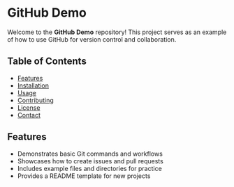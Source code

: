 # GitHub Demo

Welcome to the **GitHub Demo** repository! This project serves as an example of how to use GitHub for version control and collaboration.

## Table of Contents

- [Features](#features)
- [Installation](#installation)
- [Usage](#usage)
- [Contributing](#contributing)
- [License](#license)
- [Contact](#contact)

## Features

- Demonstrates basic Git commands and workflows
- Showcases how to create issues and pull requests
- Includes example files and directories for practice
- Provides a README template for new projects